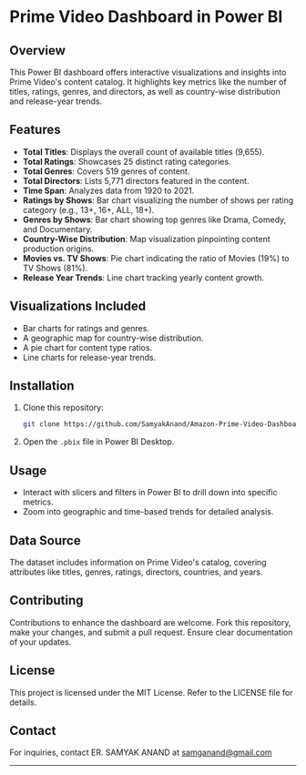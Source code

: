 
# Prime Video Dashboard in Power BI

## Overview  
This Power BI dashboard offers interactive visualizations and insights into Prime Video's content catalog. It highlights key metrics like the number of titles, ratings, genres, and directors, as well as country-wise distribution and release-year trends.

## Features  
- **Total Titles**: Displays the overall count of available titles (9,655).  
- **Total Ratings**: Showcases 25 distinct rating categories.  
- **Total Genres**: Covers 519 genres of content.  
- **Total Directors**: Lists 5,771 directors featured in the content.  
- **Time Span**: Analyzes data from 1920 to 2021.  
- **Ratings by Shows**: Bar chart visualizing the number of shows per rating category (e.g., 13+, 16+, ALL, 18+).  
- **Genres by Shows**: Bar chart showing top genres like Drama, Comedy, and Documentary.  
- **Country-Wise Distribution**: Map visualization pinpointing content production origins.  
- **Movies vs. TV Shows**: Pie chart indicating the ratio of Movies (19%) to TV Shows (81%).  
- **Release Year Trends**: Line chart tracking yearly content growth.  

## Visualizations Included  
- Bar charts for ratings and genres.  
- A geographic map for country-wise distribution.  
- A pie chart for content type ratios.  
- Line charts for release-year trends.  

## Installation  
1. Clone this repository:  
   ```bash
   git clone https://github.com/SamyakAnand/Amazon-Prime-Video-Dashboard-in-Power-BI
   ```  
2. Open the `.pbix` file in Power BI Desktop.  

## Usage  
- Interact with slicers and filters in Power BI to drill down into specific metrics.  
- Zoom into geographic and time-based trends for detailed analysis.  

## Data Source  
The dataset includes information on Prime Video's catalog, covering attributes like titles, genres, ratings, directors, countries, and years.  

## Contributing  
Contributions to enhance the dashboard are welcome. Fork this repository, make your changes, and submit a pull request. Ensure clear documentation of your updates.  

## License  
This project is licensed under the MIT License. Refer to the LICENSE file for details.  

## Contact  
For inquiries, contact ER. SAMYAK ANAND at samganand@gmail.com  

---
